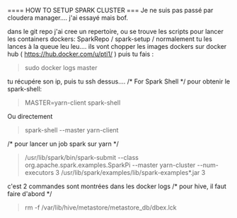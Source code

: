 ==== HOW TO SETUP SPARK CLUSTER ===
Je ne suis pas passé par cloudera manager.... j'ai essayé mais bof.

dans le git repo j'ai cree un repertoire, ou se trouve les scripts pour lancer les containers dockers: SparkRepo / spark-setup / 
normalement tu les lances à la queue leu leu.... ils vont chopper les images dockers sur docker hub ( https://hub.docker.com/u/pti1/ )
puis tu fais : 
> sudo docker logs master

tu récupére son ip, puis tu ssh dessus....
/* For Spark Shell */
pour obtenir le spark-shell:
> MASTER=yarn-client 
> spark-shell

Ou directement

> spark-shell --master yarn-client

/* pour lancer un job spark sur yarn */ 
> /usr/lib/spark/bin/spark-submit --class org.apache.spark.examples.SparkPi --master yarn-cluster --num-executors 3 /usr/lib/spark/examples/lib/spark-examples*.jar 3

c'est 2 commandes sont montrées dans les docker logs
/* pour hive, il faut faire d'abord */
> rm -f /var/lib/hive/metastore/metastore_db/dbex.lck
